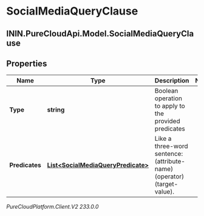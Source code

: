 # SocialMediaQueryClause

## ININ.PureCloudApi.Model.SocialMediaQueryClause

## Properties

|Name | Type | Description | Notes|
|------------ | ------------- | ------------- | -------------|
| **Type** | **string** | Boolean operation to apply to the provided predicates | |
| **Predicates** | [**List&lt;SocialMediaQueryPredicate&gt;**](SocialMediaQueryPredicate) | Like a three-word sentence: (attribute-name) (operator) (target-value). | |



_PureCloudPlatform.Client.V2 233.0.0_
